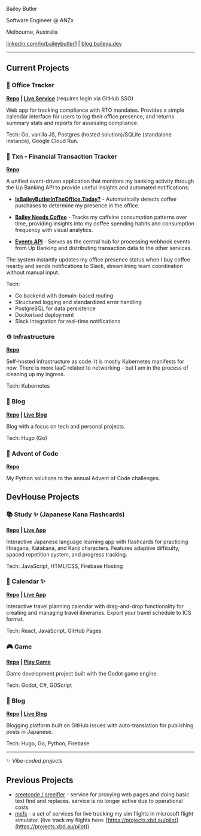 Bailey Butler

Software Engineer @ ANZx

Melbourne, Australia

[linkedin.com/in/baileybutler1](https://linkedin.com/in/baileybutler1) |
[blog.baileys.dev](https://blog.baileys.dev)

---

## Current Projects 

### 🏢 Office Tracker

__[Repo](https://github.com/baely/officetracker) | [Live Service](https://iwasintheoffice.com)__ (requires login via GitHub SSO)

Web app for tracking compliance with RTO mandates. Provides a simple calendar
interface for users to log their office presence, and returns summary stats and
reports for assessing compliance.

Tech: Go, vanilla JS, Postgres (hosted solution)/SQLite (standalone instance), Google Cloud Run.

### 💸 Txn - Financial Transaction Tracker

__[Repo](https://github.com/baely/txn)__

A unified event-driven application that monitors my banking activity through the Up Banking API to provide useful insights and automated notifications:

- **[IsBaileyButlerInTheOffice.Today?](https://isbaileybutlerintheoffice.today)** - Automatically detects coffee purchases to determine my presence in the office.

- **[Bailey Needs Coffee](https://baileyneeds.coffee)** - Tracks my caffeine consumption patterns over time, providing insights into my coffee spending habits and consumption frequency with visual analytics.

- **[Events API](https://events.baileys.dev)** - Serves as the central hub for processing webhook events from Up Banking and distributing transaction data to the other services.

The system instantly updates my office presence status when I buy coffee nearby and sends notifications to Slack, streamlining team coordination without manual input.

Tech:
- Go backend with domain-based routing
- Structured logging and standardized error handling
- PostgreSQL for data persistence
- Dockerised deployment
- Slack integration for real-time notifications

### ⚙️ Infrastructure

__[Repo](https://github.com/baely/infra)__

Self-hosted infrastructure as code. It is mostly Kubernetes manifests for now.
There is more IaaC related to networking - but I am in the process of cleaning
up my ingress.

Tech: Kubernetes

### 📝 Blog

__[Repo](https://github.com/baely/blog) | [Live Blog](https://blog.baileys.dev)__

Blog with a focus on tech and personal projects.

Tech: Hugo (Go)

### 🧩 Advent of Code

__[Repo](https://github.com/baely/advent-of-code)__

My Python solutions to the annual Advent of Code challenges.

## DevHouse Projects

### 📚 Study ✨ (Japanese Kana Flashcards)

__[Repo](https://github.com/devhou-se/study) | [Live App](https://study.devhou.se)__

Interactive Japanese language learning app with flashcards for practicing Hiragana, Katakana, and Kanji characters. Features adaptive difficulty, spaced repetition system, and progress tracking.

Tech: JavaScript, HTML/CSS, Firebase Hosting

### 📅 Calendar ✨

__[Repo](https://github.com/devhou-se/calendar) | [Live App](https://calendar.devhou.se)__

Interactive travel planning calendar with drag-and-drop functionality for creating and managing travel itineraries. Export your travel schedule to ICS format.

Tech: React, JavaScript, GitHub Pages

### 🎮 Game

__[Repo](https://github.com/devhou-se/game) | [Play Game](https://devhou.se)__

Game development project built with the Godot game engine.

Tech: Godot, C#, GDScript

### 📝 Blog

__[Repo](https://github.com/devhou-se/www-jp) | [Live Blog](https://devhou.se)__

Blogging platform built on GitHub issues with auto-translation for publishing posts in Japanese.

Tech: Hugo, Go, Python, Firebase

---
✨ *Vibe-coded projects*

## Previous Projects

- [sreetcode / sreeifier](https://github.com/devhou-se/sreetcode) - service for proxying web pages and doing basic text find and replaces. service is no longer active due to operational costs
- [msfs](https://github.com/baely/go-msfs) - a set of services for live tracking my sim flights in microsoft flight simulator. (live track my flights here: [https://projects.xbd.au/pilot](https://projects.xbd.au/pilot))
